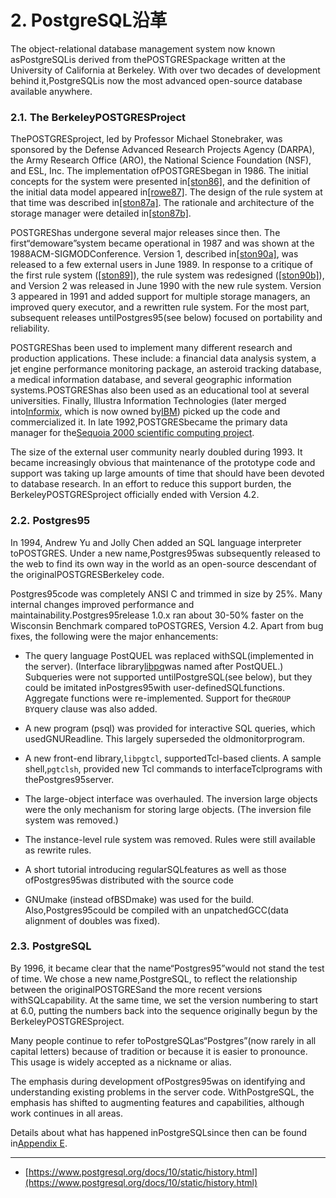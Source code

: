 # 2. PostgreSQL沿革

The object-relational database management system now known asPostgreSQLis derived from thePOSTGRESpackage written at the University of California at Berkeley. With over two decades of development behind it,PostgreSQLis now the most advanced open-source database available anywhere.

### 2.1. The BerkeleyPOSTGRESProject



ThePOSTGRESproject, led by Professor Michael Stonebraker, was sponsored by the Defense Advanced Research Projects Agency \(DARPA\), the Army Research Office \(ARO\), the National Science Foundation \(NSF\), and ESL, Inc. The implementation ofPOSTGRESbegan in 1986. The initial concepts for the system were presented in[\[ston86\]](https://www.postgresql.org/docs/10/static/biblio.html#ston86), and the definition of the initial data model appeared in[\[rowe87\]](https://www.postgresql.org/docs/10/static/biblio.html#rowe87). The design of the rule system at that time was described in[\[ston87a\]](https://www.postgresql.org/docs/10/static/biblio.html#ston87a). The rationale and architecture of the storage manager were detailed in[\[ston87b\]](https://www.postgresql.org/docs/10/static/biblio.html#ston87b).

POSTGREShas undergone several major releases since then. The first“demoware”system became operational in 1987 and was shown at the 1988ACM-SIGMODConference. Version 1, described in[\[ston90a\]](https://www.postgresql.org/docs/10/static/biblio.html#ston90a), was released to a few external users in June 1989. In response to a critique of the first rule system \([\[ston89\]](https://www.postgresql.org/docs/10/static/biblio.html#ston89)\), the rule system was redesigned \([\[ston90b\]](https://www.postgresql.org/docs/10/static/biblio.html#ston90b)\), and Version 2 was released in June 1990 with the new rule system. Version 3 appeared in 1991 and added support for multiple storage managers, an improved query executor, and a rewritten rule system. For the most part, subsequent releases untilPostgres95\(see below\) focused on portability and reliability.

POSTGREShas been used to implement many different research and production applications. These include: a financial data analysis system, a jet engine performance monitoring package, an asteroid tracking database, a medical information database, and several geographic information systems.POSTGREShas also been used as an educational tool at several universities. Finally, Illustra Information Technologies \(later merged into[Informix](http://www.informix.com/), which is now owned by[IBM](http://www.ibm.com/)\) picked up the code and commercialized it. In late 1992,POSTGRESbecame the primary data manager for the[Sequoia 2000 scientific computing project](http://meteora.ucsd.edu/s2k/s2k_home.html).

The size of the external user community nearly doubled during 1993. It became increasingly obvious that maintenance of the prototype code and support was taking up large amounts of time that should have been devoted to database research. In an effort to reduce this support burden, the BerkeleyPOSTGRESproject officially ended with Version 4.2.

### 2.2. Postgres95



In 1994, Andrew Yu and Jolly Chen added an SQL language interpreter toPOSTGRES. Under a new name,Postgres95was subsequently released to the web to find its own way in the world as an open-source descendant of the originalPOSTGRESBerkeley code.

Postgres95code was completely ANSI C and trimmed in size by 25%. Many internal changes improved performance and maintainability.Postgres95release 1.0.x ran about 30-50% faster on the Wisconsin Benchmark compared toPOSTGRES, Version 4.2. Apart from bug fixes, the following were the major enhancements:

* The query language PostQUEL was replaced withSQL\(implemented in the server\). \(Interface library[libpq](https://www.postgresql.org/docs/10/static/libpq.html)was named after PostQUEL.\) Subqueries were not supported untilPostgreSQL\(see below\), but they could be imitated inPostgres95with user-definedSQLfunctions. Aggregate functions were re-implemented. Support for the`GROUP BY`query clause was also added.

* A new program \(psql\) was provided for interactive SQL queries, which usedGNUReadline. This largely superseded the oldmonitorprogram.

* A new front-end library,`libpgtcl`, supportedTcl-based clients. A sample shell,`pgtclsh`, provided new Tcl commands to interfaceTclprograms with thePostgres95server.

* The large-object interface was overhauled. The inversion large objects were the only mechanism for storing large objects. \(The inversion file system was removed.\)

* The instance-level rule system was removed. Rules were still available as rewrite rules.

* A short tutorial introducing regularSQLfeatures as well as those ofPostgres95was distributed with the source code

* GNUmake \(instead ofBSDmake\) was used for the build. Also,Postgres95could be compiled with an unpatchedGCC\(data alignment of doubles was fixed\).

### 2.3. PostgreSQL

By 1996, it became clear that the name“Postgres95”would not stand the test of time. We chose a new name,PostgreSQL, to reflect the relationship between the originalPOSTGRESand the more recent versions withSQLcapability. At the same time, we set the version numbering to start at 6.0, putting the numbers back into the sequence originally begun by the BerkeleyPOSTGRESproject.

Many people continue to refer toPostgreSQLas“Postgres”\(now rarely in all capital letters\) because of tradition or because it is easier to pronounce. This usage is widely accepted as a nickname or alias.

The emphasis during development ofPostgres95was on identifying and understanding existing problems in the server code. WithPostgreSQL, the emphasis has shifted to augmenting features and capabilities, although work continues in all areas.

Details about what has happened inPostgreSQLsince then can be found in[Appendix E](https://www.postgresql.org/docs/10/static/release.html).

---

* [https://www.postgresql.org/docs/10/static/history.html](https://www.postgresql.org/docs/10/static/history.html)



